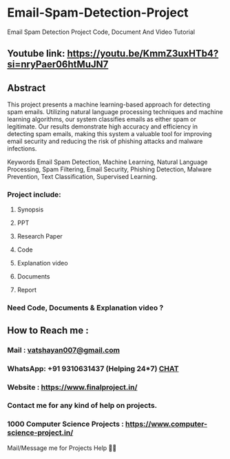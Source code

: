 # Email-Spam-Detection-Project
Email Spam Detection Project Code, Document And Video Tutorial

## Youtube link: https://youtu.be/KmmZ3uxHTb4?si=nryPaer06htMuJN7

## Abstract
This project presents a machine learning-based approach for detecting spam emails. Utilizing natural language processing techniques and machine learning algorithms, our system classifies emails as either spam or legitimate. Our results demonstrate high accuracy and efficiency in detecting spam emails, making this system a valuable tool for improving email security and reducing the risk of phishing attacks and malware infections.

Keywords
Email Spam Detection, Machine Learning, Natural Language Processing, Spam Filtering, Email Security, Phishing Detection, Malware Prevention, Text Classification, Supervised Learning.

### Project include: 

1. Synopsis

2. PPT

3. Research Paper


4. Code

5. Explanation video

6. Documents

7. Report


### Need Code, Documents & Explanation video ? 

## How to Reach me :

### Mail : vatshayan007@gmail.com 

### WhatsApp: +91 9310631437 (Helping 24*7) **[CHAT](https://wa.me/message/CHWN2AHCPMAZK1)** 

### Website : https://www.finalproject.in/

### Contact me for any kind of help on projects.
### 1000 Computer Science Projects : https://www.computer-science-project.in/


Mail/Message me for Projects Help 🙏🏻
